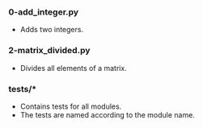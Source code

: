### 0-add_integer.py
- Adds two integers.
### 2-matrix_divided.py
- Divides all elements of a matrix.
### tests/*
- Contains tests for all modules.
- The tests are named according to the module name.

